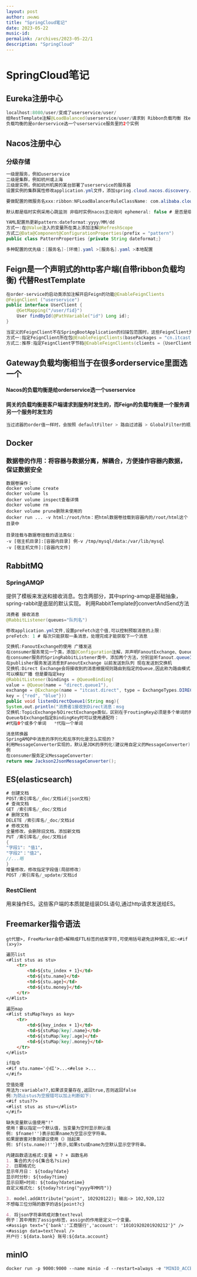 ```yaml
---
layout: post
author: ᴢʜᴀɴɢ
title: "SpringCloud笔记"
date: 2023-05-22
music-id: 
permalink: /archives/2023-05-22/1
description: "SpringCloud"
---
```


# SpringCloud笔记
## Eureka注册中心
```java
localhost:8080/user/变成了userservice/user/
给RestTemplate注解@LoadBalanced(userservice/user/请求到 Ribbon负载均衡 找eureka拉取服务)
负载均衡的是orderservice选一个userservice服务里的2个实例
```
## Nacos注册中心
### 分级存储
```java
一级是服务，例如userservice
二级是集群，例如杭州或上海
三级是实例，例如杭州机房的某台部署了userservice的服务器
设置实例的集群属性修改application.yml文件，添加spring.cloud.nacos.discovery.cluster-name属性即可

要做配置的微服务名xxx:ribbon:NFLoadBalancerRuleClassName: com.alibaba.cloud.nacos.ribbon.NacosRue 会优先选择本地集群

默认都是临时实例采用心跳监测 非临时实例nacos主动询问 ephemeral: false # 是否是临时实例

YAML配置热更新pattern:dateformat:yyyy/MM/dd
方式一:在@Value注入的变量所在类上添加注解@RefreshScope
方式二@Data@Component@ConfigurationProperties(prefix = "pattern")
public class PatternProperties {private String dateformat;}

多种配置的优先级：[服务名]-[环境].yaml >[服务名].yaml >本地配置
```
## Feign是一个声明式的http客户端(自带ribbon负载均衡) 代替RestTemplate
```java
在order-service的启动类添加注解开启Feign的功能@EnableFeignClients
@FeignClient ("userservice")
public interface UserClient {
    @GetMapping("/user/fid}")
    User findById(@PathVariable("id") Long id);
}

当定义的FeignClient不在SpringBootApplication的扫描包范围时，这些FeignClient无法使用。有两种方式解决：
方式一:指定FeignClient所在包@EnableFeignClients(basePackages = "cn.itcast.feign.clients")
方式二:推荐:指定FeignClient字节码@EnableFeignClients(clients = {UserClient.class})
```
## Gateway负载均衡相当于在很多orderservice里面选一个
#### Nacos的负载均衡是给orderservice选一个userservice
#### 网关的负载均衡是客户端请求到服务时发生的，而Feign的负载均衡是一个服务调另一个服务时发生的
```java
当过滤器的order值一样时，会按照 defaultFilter > 路由过滤器 > GlobalFilter的顺序执行。
```
## Docker
### 数据卷的作用：将容器与数据分离，解耦合，方便操作容器内数据，保证数据安全
```docker
数据卷操作：
docker volume create
docker volume ls
docker volume inspect查看详情
docker volume rm
docker volume prune删除未使用的
docker run ... -v html:/root/htm：把html数据卷挂载到容器内的/root/html这个目录中

目录挂载与数据卷挂载的语法类似：
-v [宿主机目录]:[容器内目录] 例-v /tmp/mysql/data:/var/lib/mysql
-v [宿主机文件]:[容器内文件] 
```
## RabbitMQ
### SpringAMQP
提供了模板来发送和接收消息。包含两部分，其中spring-amqp是基础抽象，spring-rabbit是底层的默认实现。
利用RabbitTemplate的convertAndSend方法
```java
消费者 接收消息
@RabbitListener(queues="队列名")

修改application.yml文件,设置preFetch这个值,可以控制预取消息的上限:
preFetch: 1 # 每次只能获取一条消息，处理完成才能获取下一个消息

交换机:FanoutExchange的使用 广播发送
在consumer服务常见一个类，添加@Configuration注解，并声明FanoutExchange、Queue和绑定关系对象Binding
在consumer服务的SpringRabbitListener类中，添加两个方法，分别监听fanout.queue1和fanout.queue2
在publisher服务发送消息到FanoutExchange 以前发送到队列 现在发送到交换机
交换机:Direct Exchange会将接收到的消息根据规则路由到指定的Queue,因此称为路由模式(routes)
可以模拟广播 但是要指定key
@RabbitListener(bindings = @QueueBinding(
value = @Queue(name = "direct.queue1"),
exchange = @Exchange(name = "itcast.direct", type = ExchangeTypes.DIRECT),
key = {"red", "blue"}))
public void listenDirectQueue1(String msg){
System,out.println("消费者1接收到Direct消息：msg
交换机:TopicExchange与DirectExchange类似，区别在于routingKey必须是多个单词的列表，并且以.分割。
Queue与Exchange指定BindingKey时可以使用通配符：
#代指0个或多个单词   *代指一个单词

消息转换器
SpringAMQP中消息的序列化和反序列化是怎么实现的？
利用MessageConverter实现的，默认是JDK的序列化(建议用自定义的MessageConverter)
例
在consumer服务定义MessageConverter:
return new Jackson2JsonMessageConverter();
```
## ES(elasticsearch)
```java
# 创建文档
POST/索引库名/_doc/文档id{json文档}
# 查询文档
GET /索引库名/_doc/文档id
# 删除文档
DELETE /索引库名/_doc/文档id
# 修改文档
全量修改，会删除旧文档，添加新文档
PUT /索引库名/_doc/文档id
{
"字段1": "值1"，
"字段2"："值2"，
//...略
}
增量修改，修改指定字段值(局部修改)
POST /索引库名/_update/文档id
```
### RestClient
用来操作ES。这些客户端的本质就是组装DSL语句,通过http请求发送给ES。

## Freemarker指令语法
`gt代替>, FreeMarker会把>解释成FTL标签的结束字符,可使用括号避免这种情况,如:<#if (x>y)>`
```markdown
遍历list
<#list stus as stu> 
    <tr>
        <td>${stu_index + 1}</td> 
        <td>${stu.name}</td> 
        <td>${stu.age}</td> 
        <td>${stu.money}</td>
    </tr>
</#list>

遍历map
<#list stuMap?keys as key>
    <tr>
        <td>${key_index + 1}</td> 
        <td>${stuMap[key].name}</td> 
        <td>${stuMap[key].age}</td> 
        <td>${stuMap[key].money}</td>
    </tr>
</#list>

if指令
<#if stu.name='小红'>...<#else >...
</#if>

空值处理
用法为:variable??,如果该变量存在,返回true,否则返回false
例:为防止stus为空报错可以加上判断如下:
<#if stus??>
<#list stus as stu></#list>
</#if>

缺失变量默认值使用"!"
使用！要以指定一个默认值，当变量为空时显示默认值
例: $fname!'')表示如果name为空显示空字符串。
如果是嵌套对象则建议使用（）括起来
例: $f(stu.name)!''}表示,如果stu或name为空默认显示空字符串。

内建函数语法格式:变量 + ? + 函数名称
1. 集合的大小${集合名?size}
2. 日期格式化
显示年月日： ${today?date}
显示时分秒: ${today?time}
显示日期+时间: ${today?datetime}
自定义格式化: ${today?string("yyyy年MM月")}

3. model.addAttribute("point", 102920122); 输出-> 102,920,122
不想每三位分隔的数字的话${point?c}

4. 将json字符串转成对象text?eval
例子：其中用到了assign标签，assign的作用是定义一个变量。
<#assign text="{'bank':'工商银行','account': '10101920201920212'}" />
<#assign data=text?eval />
开户行：${data.bank} 账号:${data.account}
```
## minIO
```dockerfile
docker run -p 9000:9000 --name minio -d --restart=always -e "MINIO_ACCESS_KEY=minio" -e "MINIO_SECRET_KEY=minio123" -v /home/data:/data -v /home/config:/root/.minio minio/minio server /data
```

